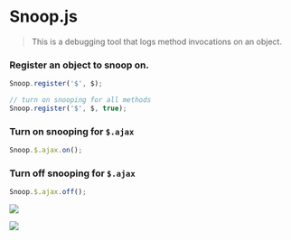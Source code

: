 Snoop.js
========

> This is a debugging tool that logs method invocations on an object.

### Register an object to snoop on.

``` js
Snoop.register('$', $);

// turn on snooping for all methods
Snoop.register('$', $, true);
```

### Turn on snooping for `$.ajax`
``` js
Snoop.$.ajax.on();
```

### Turn off snooping for `$.ajax`
``` js
Snoop.$.ajax.off();
```

![](http://i.imgur.com/nQv8ADL.jpg)

![](http://i.imgur.com/GeYpexW.gif)

